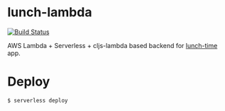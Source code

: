 # lunch-lambda
[![Build Status](https://travis-ci.org/Juholei/lunch-lambda.svg?branch=master)](https://travis-ci.org/Juholei/lunch-lambda)

AWS Lambda + Serverless + cljs-lambda based backend for [lunch-time](https://github.com/Juholei/lunch-time) app.

# Deploy

```shell
$ serverless deploy
```
